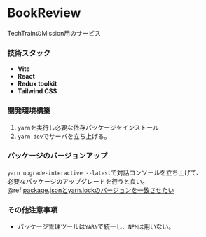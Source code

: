 # BookReview
TechTrainのMission用のサービス

### 技術スタック
- **Vite**
- **React**
- **Redux toolkit**
- **Tailwind CSS**

### 開発環境構築
1. `yarn`を実行し必要な依存パッケージをインストール
2. `yarn dev`でサーバを立ち上げる。

### パッケージのバージョンアップ
`yarn upgrade-interactive --latest`で対話コンソールを立ち上げて、<br/>
必要なパッケージのアップグレードを行うと良い。<br/>
@ref [package.jsonとyarn.lockのバージョンを一致させたい](https://bitto.jp/posts/%E6%8A%80%E8%A1%93/Node.js/syncyarnlock/)

### その他注意事項
- パッケージ管理ツールは`YARN`で統一し、`NPM`は用いない。